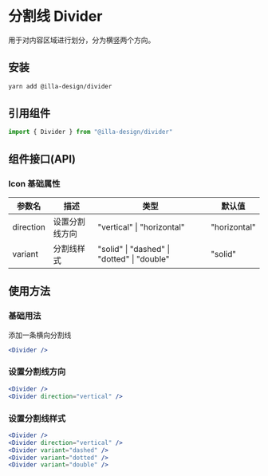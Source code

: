 # 分割线 Divider

用于对内容区域进行划分，分为横竖两个方向。

## 安装

```bash
yarn add @illa-design/divider
```

## 引用组件

```jsx
import { Divider } from "@illa-design/divider"
```

## 组件接口(API)

### Icon 基础属性

| 参数名    | 描述           | 类型                                        | 默认值       |
| --------- | -------------- | ------------------------------------------- | ------------ |
| direction | 设置分割线方向 | "vertical" \| "horizontal"                  | "horizontal" |
| variant   | 分割线样式     | "solid" \| "dashed" \| "dotted" \| "double" | "solid"      |

## 使用方法

### 基础用法

添加一条横向分割线

```jsx
<Divider />
```

### 设置分割线方向

```jsx
<Divider />
<Divider direction="vertical" />
```

### 设置分割线样式

```jsx
<Divider />
<Divider direction="vertical" />
<Divider variant="dashed" />
<Divider variant="dotted" />
<Divider variant="double" />
```
